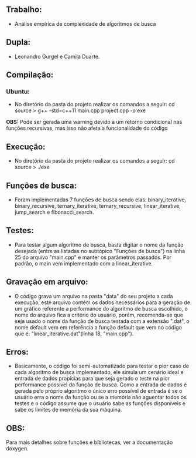 ## Trabalho: 

- Análise empírica de complexidade de algoritmos de busca

## Dupla:
    
- Leonandro Gurgel e Camila Duarte.

## Compilação:
      
### Ubuntu:

- No diretório da pasta do projeto realizar os comandos a seguir: cd source > g++ -std=c++11 main.cpp project.cpp -o exe  

**OBS:** Pode ser gerada uma warning devido a um retorno condicional nas funções recursivas, mas isso não afeta a funcionalidade do código

## Execução:

- No diretório da pasta do projeto realizar os comandos a seguir: cd source > ./exe
    
## Funções de busca:
	
- Foram implementadas 7 funções de busca sendo elas: binary_iterative, binary_recursive, ternary_iterative, ternary_recursive, linear_iterative, jump_search e fibonacci_search.
    
## Testes:
	
- Para testar algum algoritmo de busca, basta digitar o nome da função desejada (entre as listadas no subtópico "Funções de busca") na linha 25 do arquivo "main.cpp" e manter os parâmetros passados. Por padrão, o main vem implementado com a linear_iterative.         

    
## Gravação em arquivo:
       
- O código grava um arquivo na pasta "data" do seu projeto a cada execução, este arquivo contém os dados necessários para a geração de um gráfico referente a performance do algoritmo de busca escolhido, o nome do arquivo fica a critério do usuário, porém, recomenda-se que seja usado o nome da função de busca testada com a extensão ".dat", o nome default vem em referência a função default que vem no código que é: "linear_iterative.dat"(linha 18, "main.cpp").

## Erros:
    
- Basicamente, o código foi semi-automatizado para testar o pior caso de cada algoritmo de busca implementado, ele simula um cenário ideal e entrada de dados propícias para que seja gerado o teste na pior performance possível da função de busca. Como a entrada de dados é gerada pelo próprio algoritmo o único erro possível de entrada é se o usuário erra o nome da função ou se a memória não aguentar todos os testes e o código assume que o usuário sabe as funções disponíveis e sabe os limites de memória da sua máquina.  

## OBS:
Para mais detalhes sobre funções e bibliotecas, ver a documentação doxygen.
